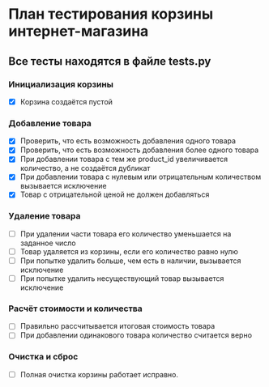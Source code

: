 # План тестирования корзины интернет-магазина

## Все тесты находятся в файле tests.py
### Инициализация корзины
- [x] Корзина создаётся пустой

### Добавление товара
- [x] Проверить, что есть возможность добавления одного товара
- [x] Проверить, что есть возможность добавления более одного товара
- [x] При добавлении товара с тем же product_id увеличивается количество, а не создаётся дубликат
- [x] При добавлении товара с нулевым или отрицательным количеством вызывается исключение
- [x] Товар с отрицательной ценой не должен добавляться

### Удаление товара
- [ ] При удалении части товара его количество уменьшается на заданное число
- [ ] Товар удаляется из корзины, если его количество равно нулю
- [ ] При попытке удалить больше, чем есть в наличии, вызывается исключение
- [ ] При попытке удалить несуществующий товар вызывается исключение

### Расчёт стоимости и количества
- [ ] Правильно рассчитывается итоговая стоимость товара
- [ ] При добавлении одинакового товара количество считается верно

### Очистка и сброс
- [ ] Полная очистка корзины работает исправно.